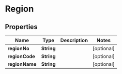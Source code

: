 
# Region

## Properties
Name | Type | Description | Notes
------------ | ------------- | ------------- | -------------
**regionNo** | **String** |  |  [optional]
**regionCode** | **String** |  |  [optional]
**regionName** | **String** |  |  [optional]



